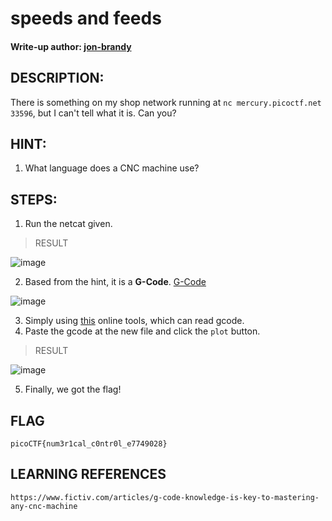 # speeds and feeds
#### Write-up author: [jon-brandy](https://github.com/jon-brandy)
## DESCRIPTION:
There is something on my shop network running at `nc mercury.picoctf.net 33596`, but I can't tell what it is. Can you?
## HINT:
1. What language does a CNC machine use?
## STEPS:
1. Run the netcat given.

> RESULT

![image](https://user-images.githubusercontent.com/70703371/189484803-4c267cc1-4f21-4941-9426-1b2f38c04299.png)

2. Based from the hint, it is a **G-Code**. [G-Code](https://github.com/jon-brandy/CTF-WRITE-UP/blob/e45052a172d558129a3b232fb8e799caf5a5466e/Asset/speeds%20and%20feeds/nc.gcode)


![image](https://user-images.githubusercontent.com/70703371/189485041-7035fce6-4630-4775-bc86-19d5438d92b4.png)


3. Simply using [this](https://ncviewer.com/) online tools, which can read gcode.
4. Paste the gcode at the new file and click the `plot` button.

> RESULT


![image](https://user-images.githubusercontent.com/70703371/189485094-2575d234-25bd-49c3-b610-d83e53bd9048.png)



5. Finally, we got the flag!

## FLAG

```
picoCTF{num3r1cal_c0ntr0l_e7749028}
```

## LEARNING REFERENCES

```
https://www.fictiv.com/articles/g-code-knowledge-is-key-to-mastering-any-cnc-machine
```




